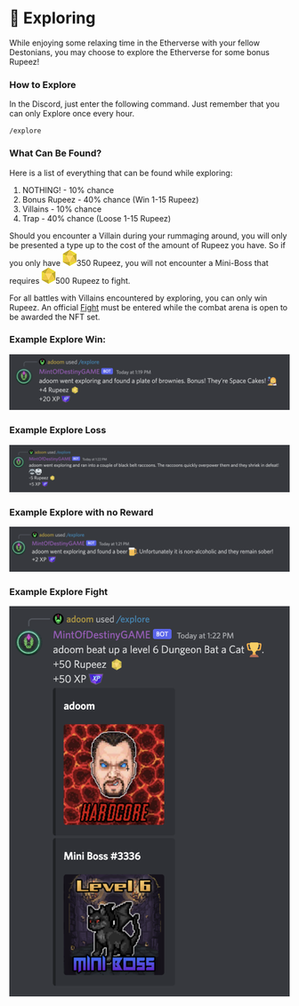 # 🔎 Exploring

While enjoying some relaxing time in the Etherverse with your fellow Destonians, you may choose to explore the Etherverse for some bonus Rupeez!&#x20;

### How to Explore

In the Discord, just enter the following command. Just remember that you can only Explore once every hour.

```
/explore
```

### What Can Be Found?

Here is a list of everything that can be found while exploring:

1. NOTHING! - 10% chance
2. Bonus Rupeez - 40% chance (Win 1-15 Rupeez)
3. Villains - 10% chance
4. Trap - 40% chance (Loose 1-15 Rupeez)

Should you encounter a Villain during your rummaging around, you will only be presented a type up to the cost of the amount of Rupeez you have. So if you only have <img src="../../.gitbook/assets/Rupeez-small (9) (1).png" alt="" data-size="line">350 Rupeez, you will not encounter a Mini-Boss that requires <img src="../../.gitbook/assets/Rupeez-small (9) (1) (1).png" alt="" data-size="line">500 Rupeez to fight.

For all battles with Villains encountered by exploring, you can only win Rupeez. An official [Fight](../fighting.md) must be entered while the combat arena is open to be awarded the NFT set.

### Example Explore Win:

![](<../../.gitbook/assets/image (25).png>)

### Example Explore Loss

![](<../../.gitbook/assets/image (25) (1).png>)

### Example Explore with no Reward

![](<../../.gitbook/assets/image (31).png>)

### Example Explore Fight

![](<../../.gitbook/assets/image (9).png>)
